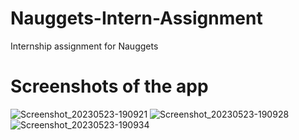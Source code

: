 # Nauggets-Intern-Assignment
Internship assignment for Nauggets

# Screenshots of the app

![Screenshot_20230523-190921](https://github.com/AmanGit010/Nauggets-Intern-Assignment/assets/102356628/2b7fc777-c55c-4c57-918c-8eeccc8146bb)
![Screenshot_20230523-190928](https://github.com/AmanGit010/Nauggets-Intern-Assignment/assets/102356628/a27d51e8-0c93-4707-b630-8749d29e6906)
![Screenshot_20230523-190934](https://github.com/AmanGit010/Nauggets-Intern-Assignment/assets/102356628/e84ce494-5f5d-4127-9edd-bd47766cec41)
